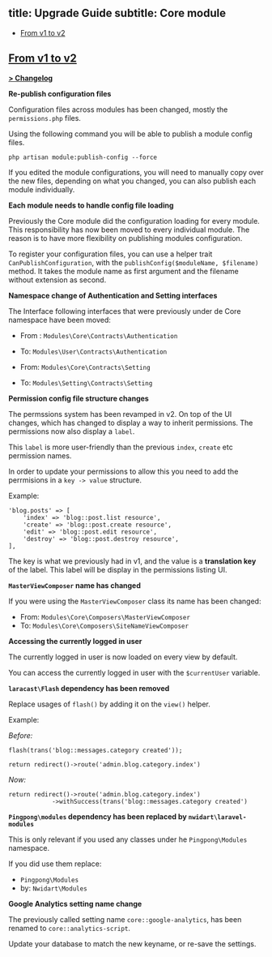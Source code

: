 title: Upgrade Guide
subtitle: Core module
-------

- [From v1 to v2](#upgrade-2.0)


## <a name="upgrade-2.0" class="anchor" href="#upgrade-2.0">From v1 to **v2**</a>

**[> Changelog](https://github.com/AsgardCms/Core/blob/2.0/changelog.yml)**

**Re-publish configuration files**

Configuration files across modules has been changed, mostly the `permissions.php` files.

Using the following command you will be able to publish a module config files.

``` .language-bash
php artisan module:publish-config --force
```

If you edited the module configurations, you will need to manually copy over the new files, depending on what you changed, you can also publish each module individually.

**Each module needs to handle config file loading**

Previously the Core module did the configuration loading for every module. This responsibility has now been moved to every individual module. The reason is to have more flexibility on publishing modules configuration.

To register your configuration files, you can use a helper trait `CanPublishConfiguration`, with the `publishConfig($moduleName, $filename)` method. It takes the module name as first argument and the filename without extension as second.

**Namespace change of Authentication and Setting interfaces**

The Interface following interfaces that were previously under de Core namespace have been moved:

- From : `Modules\Core\Contracts\Authentication`
- To: `Modules\User\Contracts\Authentication`

- From: `Modules\Core\Contracts\Setting`
- To: `Modules\Setting\Contracts\Setting`

**Permission config file structure changes**

The permssions system has been revamped in v2. On top of the UI changes, which has changed to display a way to inherit permissions. The permissions now also display a `label`.

This `label` is more user-friendly than the previous `index`, `create` etc permission names.

In order to update your permissions to allow this you need to add the perrmisions in a `key -> value` structure. 

Example:

``` .language-php
'blog.posts' => [
    'index' => 'blog::post.list resource',
    'create' => 'blog::post.create resource',
    'edit' => 'blog::post.edit resource',
    'destroy' => 'blog::post.destroy resource',
],
```

The key is what we previously had in v1, and the value is a **translation key** of the label. This label will be display in the permissions listing UI.


**`MasterViewComposer` name has changed**

If you were using the `MasterViewComposer` class its name has been changed:

- From: `Modules\Core\Composers\MasterViewComposer`
- To: `Modules\Core\Composers\SiteNameViewComposer`

**Accessing the currently logged in user**

The currently logged in user is now loaded on every view by default.

You can access the currently logged in user with the `$currentUser` variable.

**`laracast\Flash` dependency has been removed**

Replace usages of `flash()` by adding it on the `view()` helper.

Example:

*Before:*

``` .language-php
flash(trans('blog::messages.category created'));

return redirect()->route('admin.blog.category.index')
```

*Now:*

``` .language-php
return redirect()->route('admin.blog.category.index')
            ->withSuccess(trans('blog::messages.category created')
```

**`Pingpong\modules` dependency has been replaced by `nwidart\laravel-modules`**

This is only relevant if you used any classes under he `Pingpong\Modules` namespace.

If you did use them replace:

- `Pingpong\Modules`
- by: `Nwidart\Modules`

**Google Analytics setting name change**

The previously called setting name `core::google-analytics`, has been renamed to `core::analytics-script`.

Update your database to match the new keyname, or re-save the settings.
